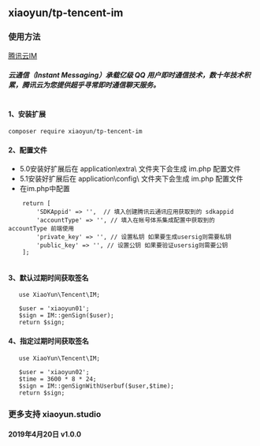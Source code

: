 ## xiaoyun/tp-tencent-im

### 使用方法
[腾讯云IM](https://cloud.tencent.com/document/product/269)

##### 云通信（Instant Messaging）承载亿级 QQ 用户即时通信技术，数十年技术积累，腾讯云为您提供超乎寻常即时通信聊天服务。

#
#### 1、安装扩展
```
composer require xiaoyun/tp-tencent-im
```

#### 2、配置文件
- 5.0安装好扩展后在 application\extra\ 文件夹下会生成 im.php 配置文件
- 5.1安装好扩展后在 application\config\ 文件夹下会生成 im.php 配置文件
- 在im.php中配置
```
    return [
        'SDKAppid' => '',  // 填入创建腾讯云通讯应用获取到的 sdkappid
        'accountType' => '', // 填入在帐号体系集成配置中获取到的 accountType 前端使用
        'private_key' => '', // 设置私钥 如果要生成usersig则需要私钥
        'public_key' => '', // 设置公钥 如果要验证usersig则需要公钥
    ];
    
```
#### 3、默认过期时间获取签名
```
   use XiaoYun\Tencent\IM;
   
   $user = 'xiaoyun01';
   $sign = IM::genSign($user);
   return $sign;
```

#### 4、指定过期时间获取签名
```
   use XiaoYun\Tencent\IM;
   
   $user = 'xiaoyun02';
   $time = 3600 * 8 * 24;
   $sign = IM::genSignWithUserbuf($user,$time);
   return $sign;
```

### 更多支持 xiaoyun.studio

#### 2019年4月20日 v1.0.0